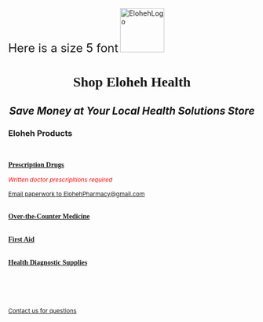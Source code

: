<html>
<head> 
  <font size="5">Here is a size 5 font</font>
</head>

<body>
  <img width="90" height="90" alt="ElohehLogo" src="https://github.com/user-attachments/assets/d0090502-7a15-4a55-91d6-1db5928cacf3" />
<span style="font-family: Georgia"><h1 align="center">Shop Eloheh Health</h1></span>
<i><h2 align="center">Save Money at Your Local Health Solutions Store</h2></i>
<h3 title="The products listed may not cover every option available.">Eloheh Products</h3><br/>
  
<b><u><span style="font-size=14px;font-family: Georgia">Prescription Drugs</span></u></b><br/>

  <span style="color:red; font-size:12px">*Written doctor prescripitions required*</span><br/>
  
  <u><span style="font-size:12px"><a href="mailto:ElohehPharmacy@gmail.com">Email paperwork to ElohehPharmacy@gmail.com</a></span></u><br/><br/>
  
<b><u><span style="font-size=14px;font-family: Georgia">Over-the-Counter Medicine</span></u></b><br/><br/>

<b><u><span style="font-size=14px;font-family: Georgia">First Aid</span></u></b><br/><br/>

<b><u><span style="font-size=14px;font-family: Georgia">Health Diagnostic Supplies</span></u></b>

<br/><br/><br/><br/>
<u><span style="font-size:12px"><a href="mailto:Eloheh@gmail.com">Contact us for questions</a></span></u>
